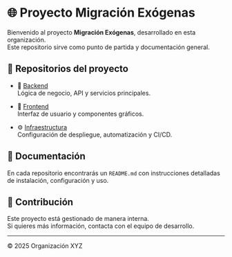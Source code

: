 # 🌐 Proyecto Migración Exógenas

Bienvenido al proyecto **Migración Exógenas**, desarrollado en esta organización.  
Este repositorio sirve como punto de partida y documentación general.

## 📂 Repositorios del proyecto

- 🔧 [Backend](../backend)  
  Lógica de negocio, API y servicios principales.

- 🎨 [Frontend](../frontend)  
  Interfaz de usuario y componentes gráficos.

- ⚙️ [Infraestructura](../infraestructura)  
  Configuración de despliegue, automatización y CI/CD.

## 📖 Documentación

En cada repositorio encontrarás un `README.md` con instrucciones detalladas de instalación, configuración y uso.

## 👥 Contribución

Este proyecto está gestionado de manera interna.  
Si quieres más información, contacta con el equipo de desarrollo.

---
© 2025 Organización XYZ
